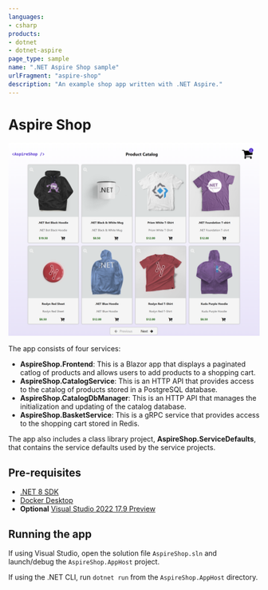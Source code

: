 ```yaml
---
languages:
- csharp
products:
- dotnet
- dotnet-aspire
page_type: sample
name: ".NET Aspire Shop sample"
urlFragment: "aspire-shop"
description: "An example shop app written with .NET Aspire."
---
```


# Aspire Shop

![Screenshot of the web front end the .NET Aspire Shop sample](./images/aspireshop-frontend-complete.png)

The app consists of four services:

- **AspireShop.Frontend**: This is a Blazor app that displays a paginated catlog of products and allows users to add products to a shopping cart.
- **AspireShop.CatalogService**: This is an HTTP API that provides access to the catalog of products stored in a PostgreSQL database.
- **AspireShop.CatalogDbManager**: This is an HTTP API that manages the initialization and updating of the catalog database.
- **AspireShop.BasketService**: This is a gRPC service that provides access to the shopping cart stored in Redis.

The app also includes a class library project, **AspireShop.ServiceDefaults**, that contains the service defaults used by the service projects.

## Pre-requisites

- [.NET 8 SDK](https://dotnet.microsoft.com/download/dotnet/8.0)
- [Docker Desktop](https://www.docker.com/products/docker-desktop/)
- **Optional** [Visual Studio 2022 17.9 Preview](https://visualstudio.microsoft.com/vs/preview/)

## Running the app

If using Visual Studio, open the solution file `AspireShop.sln` and launch/debug the `AspireShop.AppHost` project.

If using the .NET CLI, run `dotnet run` from the `AspireShop.AppHost` directory.
